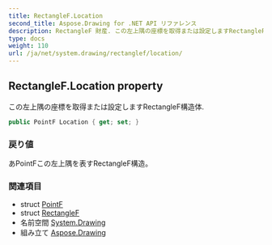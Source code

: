```yaml
---
title: RectangleF.Location
second_title: Aspose.Drawing for .NET API リファレンス
description: RectangleF 財産. この左上隅の座標を取得または設定しますRectangleF構造体.
type: docs
weight: 110
url: /ja/net/system.drawing/rectanglef/location/
---
```

## RectangleF.Location property

この左上隅の座標を取得または設定しますRectangleF構造体.

```csharp
public PointF Location { get; set; }
```

### 戻り値

あPointFこの左上隅を表すRectangleF構造。

### 関連項目

* struct [PointF](../../pointf/)
* struct [RectangleF](../)
* 名前空間 [System.Drawing](../../rectanglef/)
* 組み立て [Aspose.Drawing](../../../)


